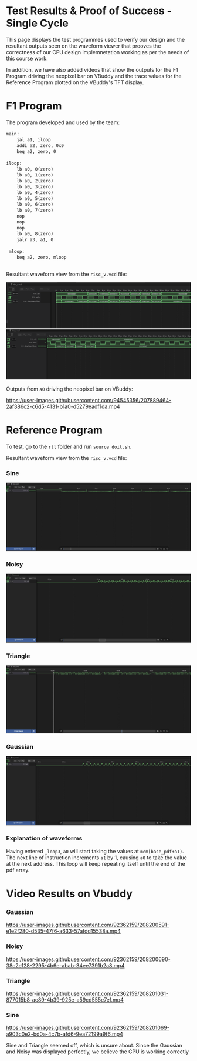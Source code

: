 # Test Results & Proof of Success - Single Cycle 
This page displays the test programmes used to verify our design and the resultant outputs seen on the waveform viewer that prooves the correctness of our CPU design implemnetation working as per the needs of this course work.

In addition, we have also added videos that show the outputs for the F1 Program driving the neopixel bar on VBuddy and the trace values for the Reference Program plotted on the VBuddy's TFT display.

# F1 Program

The program developed and used by the team:
```
main:
	jal a1, iloop
    addi a2, zero, 0x0
    beq a2, zero, 0
    
iloop:
	lb a0, 0(zero)
    lb a0, 1(zero)
    lb a0, 2(zero)
    lb a0, 3(zero)
    lb a0, 4(zero)
    lb a0, 5(zero)
    lb a0, 6(zero)
    lb a0, 7(zero)
    nop
    nop
    nop
    lb a0, 8(zero)
    jalr a3, a1, 0
    
 mloop:
 	beq a2, zero, mloop
    
```
Resultant waveform view from the `risc_v.vcd` file:

![Alt text](images/f1_trace_1.png)
![Alt text](images/f1_trace_2.png)


Outputs from `a0` driving the neopixel bar on VBuddy:

https://user-images.githubusercontent.com/94545356/207889464-2af386c2-c6d5-4131-b1a0-d5279eadf1da.mp4

# Reference Program

To test, go to the `rtl` folder and run `source doit.sh`.

Resultant waveform view from the `risc_v.vcd` file:


### Sine ###
![Alt text](images/ref_sine_trace.jpeg)
### Noisy ###
![Alt text](images/ref_noisy_trace.jpeg)

### Triangle ###
![Alt text](images/ref_triangle_trace.jpeg)

### Gaussian ###
![Alt text](images/ref_gaussian_trace.jpeg)


### Explanation of waveforms ###
Having entered `_loop3`, `a0` will start taking the values at `mem[base_pdf+a1)`. The next line of instruction increments `a1` by 1, causing `a0` to take the value at the next address. This loop will keep repeating itself until the end of the pdf array. 


# Video Results on Vbuddy


### Gaussian ###
https://user-images.githubusercontent.com/92362159/208200591-e1e2f280-d535-47f6-a633-57afdd15538a.mp4

### Noisy ###

https://user-images.githubusercontent.com/92362159/208200690-38c2e128-2295-4b6e-abab-34ee7391b2a8.mp4

### Triangle ###

https://user-images.githubusercontent.com/92362159/208201031-877015b8-ac89-4b39-925e-a59cd555e7ef.mp4

### Sine ###

https://user-images.githubusercontent.com/92362159/208201069-a903c0e2-bd0a-4c7b-afd6-9ea72199a9f6.mp4


Sine and Triangle seemed off, which is unsure about. Since the Gaussian and Noisy was displayed perfectly, we believe the CPU is working correctly

